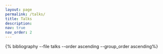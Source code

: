```yaml
---
layout: page
permalink: /talks/
title: Talks
description:
nav: true
nav_order: 2
---
```

<!-- _pages/talks.md -->
<div class="publications">
  
{% bibliography --file talks --order ascending --group_order ascending%}

</div>
